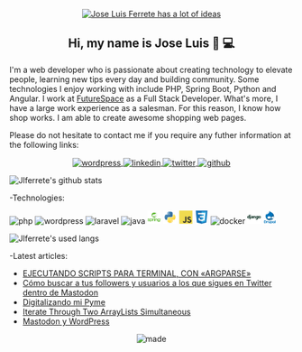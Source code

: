 <!-- [![Jose Luis Ferrete has a lot of ideas.](https://train-eze.com/wp-content/uploads/2018/09/under-construction-2891888_1920-1-1600x800.jpg "We're working on our new Github profile. Stay tuned.")](https://jlferrete.com) -->

<p align="center">
	<a href="https://jlferrete.com"><img src="https://jlferrete.com/wp-content/uploads/2020/07/jlferrete-optimize.gif" alt="Jose Luis Ferrete has a lot of ideas"/></a>
</p>

<h2 align="center">Hi, my name is Jose Luis 👋 💻 </h2>

I'm a web developer who is passionate about creating technology to elevate people, learning new tips every day and building community. Some technologies I enjoy working with include PHP, Spring Boot, Python and Angular. I work at [FutureSpace](https://www.futurespace.es/) as a Full Stack Developer. What's more, I have a large work experience as a salesman. For this reason, I know how shop works. I am able to create awesome shopping web pages.

Please do not hesitate to contact me if you require any futher information at the following links:

<p align="center">
  <a href="https://jlferrete.com" target="blank">
    <img align="center" src="https://img.shields.io/badge/Wordpress-100000?style=for-the-badge&logo=wordpress&logoColor=white" alt="wordpress" height="28px" />
  </a>
  <a href="https://www.linkedin.com/in/jlferrete/" target="blank">
    <img align="center" src="https://img.shields.io/badge/LinkedIn-0077B5?style=for-the-badge&logo=linkedin&logoColor=white" alt="linkedin" height="28px" />
  </a>
  <a href="https://twitter.com/jlferrete" target="blank">
    <img align="center" src="https://img.shields.io/badge/Twitter-1DA1F2?style=for-the-badge&logo=twitter&logoColor=white" alt="twitter" height="28px" />
  </a>
  <a href="https://jlferrete.github.io/" target="blank">
    <img align="center" src="https://img.shields.io/badge/GitHub-100000?style=for-the-badge&logo=github&logoColor=white" alt="github" height="28px" />
  </a>
</p>

![Jlferrete's github stats](https://github-readme-stats.vercel.app/api?username=jlferrete&show_icons=true&theme=dark)

<p align="left">-Technologies:</p>
<p align="left">
  <img src="https://github.com/konpa/devicon/blob/master/icons/php/php-original.svg" alt="php" width="24px" height="24px"/>
  <img src="https://github.com/konpa/devicon/blob/master/icons/wordpress/wordpress-original.svg" alt="wordpress" width="24px" height="24px"/>
  <img src="https://github.com/konpa/devicon/blob/master/icons/laravel/laravel-plain-wordmark.svg" alt="laravel" width="24px" height="24px"/>
  <img src="https://github.com/konpa/devicon/blob/master/icons/java/java-original-wordmark.svg" alt="java" width="24px" height="24px"/>
  <img src="https://github.com/devicons/devicon/blob/master/icons/spring/spring-original-wordmark.svg" alt="java spring boot" width="24px" height="24px"/>
  <img src="https://github.com/devicons/devicon/blob/master/icons/python/python-original.svg" alt="python" width="24px" height="24px"/>
  <img src="https://github.com/devicons/devicon/blob/master/icons/javascript/javascript-original.svg" alt="javascript" width="24px" height="24px"/>
  <img src="https://github.com/devicons/devicon/blob/master/icons/css3/css3-original.svg" alt="css3" width="24px" height="24px"/>
  <img src="https://github.com/konpa/devicon/blob/master/icons/docker/docker-original-wordmark.svg" alt="docker" width="24px" height="24px"/>
  <img src="https://github.com/devicons/devicon/blob/master/icons/django/django-plain-wordmark.svg" alt="django" width="24px" height="24px"/>
  <img src="https://github.com/devicons/devicon/blob/master/icons/drupal/drupal-original-wordmark.svg" alt="drupal" width="24px" height="24px"/>
</p>

![Jlferrete's used langs](https://github-readme-stats.vercel.app/api/top-langs/?username=jlferrete&theme=dark)

-Latest articles: 
- [EJECUTANDO SCRIPTS PARA TERMINAL, CON «ARGPARSE»](https://jlferrete.com/blog/ejecutando-scripts-para-terminal-con-argparse/)
- [Cómo buscar a tus followers y usuarios a los que sigues en Twitter dentro de Mastodon](https://jlferrete.com/blog/como-buscar-a-tus-followers-y-usuarios-a-los-que-sigues-en-twitter-dentro-de-mastodon/)
- [Digitalizando mi Pyme](https://jlferrete.com/blog/digitalizando-mi-pyme/)
- [Iterate Through Two ArrayLists Simultaneous](https://jlferrete.com/blog/iterate-through-two-arraylists-simultaneous/)
- [Mastodon y WordPress](https://jlferrete.com/blog/mastodon-y-wordpress/)

<p align="center">
	<img src="http://ForTheBadge.com/images/badges/built-with-love.svg" alt="made" height="28px" />
</p>

